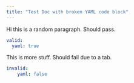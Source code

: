 ```yaml
---
title: "Test Doc with broken YAML code block"
---
```


Hi this is a random paragraph. Should pass.

```yaml
valid:
  yaml: true
```

This is more stuff. Should fail due to a tab.

```yaml
invalid:
	yaml: false
```
